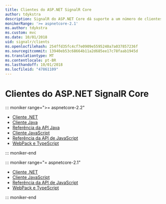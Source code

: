 ```yaml
---
title: Clientes do ASP.NET SignalR Core
author: tdykstra
description: SignalR do ASP.NET Core dá suporte a um número de clientes diferentes.
monikerRange: '>= aspnetcore-2.1'
ms.author: tdykstra
ms.custom: mvc
ms.date: 10/01/2018
uid: signalr/clients
ms.openlocfilehash: 254ffd35fc4cf7e0909e5595240a7a037857236f
ms.sourcegitcommit: 13940eb53c68664b11a2d685ee17c78faab1945d
ms.translationtype: MT
ms.contentlocale: pt-BR
ms.lasthandoff: 10/01/2018
ms.locfileid: "47861109"
---
```

# <a name="aspnet-core-signalr-clients"></a>Clientes do ASP.NET SignalR Core

::: moniker range=">= aspnetcore-2.2"

* [Cliente .NET](xref:signalr/dotnet-client)
* [Cliente Java](xref:signalr/java-client)
* [Referência da API Java](/java/api/com.microsoft.aspnet.signalr?view=aspnet-signalr-java)
* [Cliente JavaScript](xref:signalr/javascript-client)
* [Referência da API de JavaScript](/javascript/api/?view=signalr-js-latest)
* [WebPack e TypeScript](xref:tutorials/signalr-typescript-webpack)

::: moniker-end

::: moniker range="= aspnetcore-2.1"

* [Cliente .NET](xref:signalr/dotnet-client)
* [Cliente JavaScript](xref:signalr/javascript-client)
* [Referência da API de JavaScript](/javascript/api/?view=signalr-js-latest)
* [WebPack e TypeScript](xref:tutorials/signalr-typescript-webpack)

::: moniker-end

